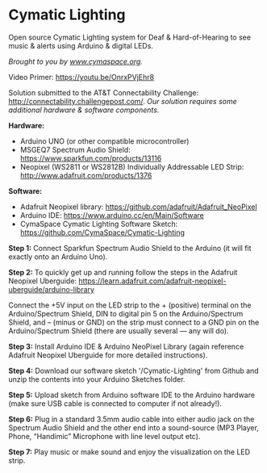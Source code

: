 # Cymatic Lighting
Open source Cymatic Lighting system for Deaf &amp; Hard-of-Hearing to see music &amp; alerts using Arduino &amp; digital LEDs.

*Brought to you by www.cymaspace.org.*

Video Primer: https://youtu.be/OnrxPVjEhr8

Solution submitted to the AT&T Connectability Challenge: http://connectability.challengepost.com/.
*Our solution requires some additional hardware & software components.*

**Hardware:**
* Arduino UNO (or other compatible microcontroller)
* MSGEQ7 Spectrum Audio Shield: https://www.sparkfun.com/products/13116
* Neopixel (WS2811 or WS2812B) Individually Addressable LED Strip: http://www.adafruit.com/products/1376

**Software:**
* Adafruit Neopixel library: https://github.com/adafruit/Adafruit_NeoPixel
* Arduino IDE: https://www.arduino.cc/en/Main/Software
* CymaSpace Cymatic Lighting Software Sketch:
https://github.com/CymaSpace/Cymatic-Lighting

**Step 1:**
Connect Sparkfun Spectrum Audio Shield to the Arduino (it will fit exactly onto an Arduino Uno).

**Step 2:**
To quickly get up and running follow the steps in the Adafruit Neopixel Uberguide: https://learn.adafruit.com/adafruit-neopixel-uberguide/arduino-library

Connect the +5V input on the LED strip to the + (positive) terminal on the Arduino/Spectrum Shield, DIN to digital pin 5 on the Arduino/Spectrum Shield, and – (minus or GND) on the strip must connect to a GND pin on the Arduino/Spectrum Shield (there are usually several — any will do).

**Step 3:**
Install Arduino IDE & Arduino NeoPixel Library (again reference Adafruit Neopixel Uberguide for more detailed instructions).

**Step 4:**
Download our software sketch '/Cymatic-Lighting' from Github and unzip the contents into your Arduino Sketches folder.

**Step 5:**
Upload sketch from Arduino software IDE to the Arduino hardware (make sure USB cable is connected to computer if not already!).

**Step 6:**
Plug in a standard 3.5mm audio cable into either audio jack on the Spectrum Audio Shield and the other end into a sound-source (MP3 Player, Phone, “Handimic” Microphone with line level output etc).

**Step 7:**
Play music or make sound and enjoy the visualization on the LED strip.
